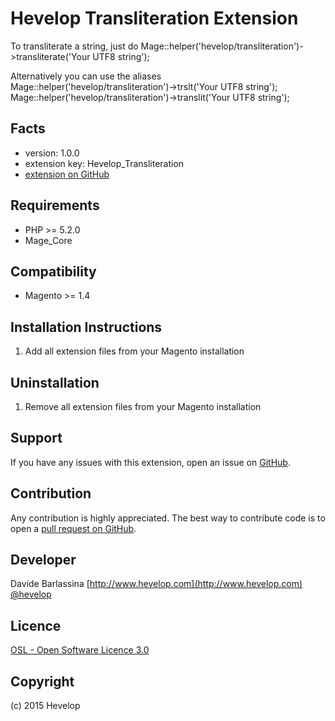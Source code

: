 Hevelop Transliteration Extension
=====================


To transliterate a string, just do Mage::helper('hevelop/transliteration')->transliterate('Your UTF8 string');

Alternatively you can use the aliases
Mage::helper('hevelop/transliteration')->trslt('Your UTF8 string');
Mage::helper('hevelop/transliteration')->translit('Your UTF8 string');

Facts
-----
- version: 1.0.0
- extension key: Hevelop_Transliteration
- [extension on GitHub](https://github.com/hevelop/Hevelop_Transliteration)


Requirements
------------
- PHP >= 5.2.0
- Mage_Core

Compatibility
-------------
- Magento >= 1.4

Installation Instructions
-------------------------
1. Add all extension files from your Magento installation

Uninstallation
--------------
1. Remove all extension files from your Magento installation

Support
-------
If you have any issues with this extension, open an issue on [GitHub](https://github.com/hevelop/Hevelop_Transliteration/issues).

Contribution
------------
Any contribution is highly appreciated. The best way to contribute code is to open a [pull request on GitHub](https://help.github.com/articles/using-pull-requests).

Developer
---------
Davide Barlassina
[http://www.hevelop.com](http://www.hevelop.com)
[@hevelop](https://twitter.com/hevelop)

Licence
-------
[OSL - Open Software Licence 3.0](http://opensource.org/licenses/osl-3.0.php)

Copyright
---------
(c) 2015 Hevelop
